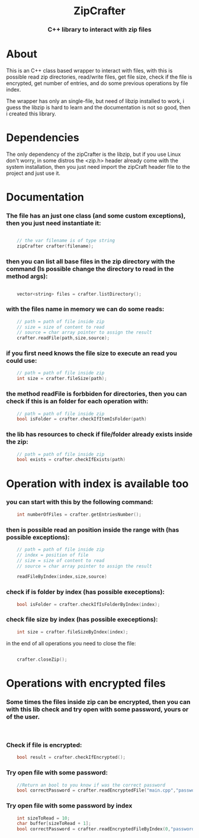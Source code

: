 <div align="center">
    <h1>ZipCrafter</h1>
    <h3>C++ library to interact with zip files</h3>
</div>

# About
This is an C++ class based wrapper to interact with files, with this is possible read zip directories, read/write files, get file size, check if the file is encrypted, get number of entries, and do some previous operations by file index.

The wrapper has only an single-file, but need of libzip installed to work, i guess the libzip is hard to learn and the documentation is not so good, then i created this library.

# Dependencies

The only dependency of the zipCrafter is the libzip, but if you use Linux don't worry, in some distros the <zip.h> header already come with the system installation, then you just need import the zipCraft header file to the project and just use it.
# Documentation
### The file has an just one class (and some custom exceptions), then you just need instantiate it:
```C++

    // the var filename is of type string
    zipCrafter crafter(filename);

```
### then you can list all base files in the zip directory with the command (Is possible change the directory to read in the method args):
```C++

    vector<string> files = crafter.listDirectory();

```
### with the files name in memory we can do some reads:
```C++
    // path = path of file inside zip
    // size = size of content to read
    // source = char array pointer to assign the result
    crafter.readFile(path,size,source);
```
### if you first need knows the file size to execute an read you could use:
```C++
    // path = path of file inside zip
    int size = crafter.fileSize(path);
```
### the method readFile is forbbiden for directories, then you can check if this is an folder for each operation with:
```C++
    // path = path of file inside zip
    bool isFolder = crafter.checkIfItemIsFolder(path)
```
### the lib has resources to check if file/folder already exists inside the zip:
```C++
    // path = path of file inside zip
    bool exists = crafter.checkIfExists(path)
```

# Operation with index is available too

### you can start with this by the following command:
```C++
    int numberOfFiles = crafter.getEntriesNumber();
```
### then is possible read an position inside the range with (has possible exceptions):
```C++
    // path = path of file inside zip
    // index = position of file
    // size = size of content to read
    // source = char array pointer to assign the result

    readFileByIndex(index,size,source)
```
### check if is folder by index (has possible execeptions):
```C++
    bool isFolder = crafter.checkIfIsFolderByIndex(index);
```
### check file size by index (has possible execeptions):
```C++
    int size = crafter.fileSizeByIndex(index);
```
in the end of all operations you need to close the file:
```C++

    crafter.closeZip();

```
# Operations with encrypted files
### Some times the files inside zip can be encrypted, then you can with this lib check and try open with some password, yours or of the user.

<br/>

### Check if file is encrypted:
```C++
    bool result = crafter.checkIfEncrypted();
```
### Try open file with some password:
```C++
    //Return an bool to you know if was the correct password
    bool correctPassword = crafter.readEncryptedFile("main.cpp","password",sizeToRead,buffer);
```
### Try open file with some password by index
```C++
    int sizeToRead = 10;
    char buffer[sizeToRead + 1];
    bool correctPassword = crafter.readEncryptedFileByIndex(0,"password",sizeToRead,buffer);
```


